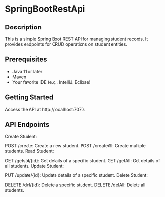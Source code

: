# SpringBootRestApi



## Description

This is a simple Spring Boot REST API for managing student records. It provides endpoints for CRUD operations on student entities.

## Prerequisites

- Java 11 or later
- Maven
- Your favorite IDE (e.g., IntelliJ, Eclipse)

## Getting Started



Access the API at http://localhost:7070.

## API Endpoints
Create Student:

POST /create: Create a new student.
POST /createAll: Create multiple students.
Read Student:

GET /getstd/{id}: Get details of a specific student.
GET /getAll: Get details of all students.
Update Student:

PUT /update/{id}: Update details of a specific student.
Delete Student:

DELETE /del/{id}: Delete a specific student.
DELETE /delAll: Delete all students.

